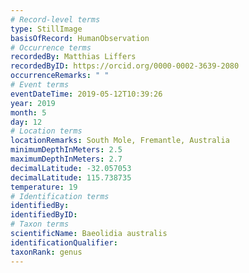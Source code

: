 ```yaml
---
# Record-level terms
type: StillImage
basisOfRecord: HumanObservation
# Occurrence terms
recordedBy: Matthias Liffers
recordedByID: https://orcid.org/0000-0002-3639-2080
occurrenceRemarks: " "
# Event terms
eventDateTime: 2019-05-12T10:39:26
year: 2019
month: 5
day: 12
# Location terms
locationRemarks: South Mole, Fremantle, Australia
minimumDepthInMeters: 2.5
maximumDepthInMeters: 2.7
decimalLatitude: -32.057053
decimalLatitude: 115.738735
temperature: 19
# Identification terms
identifiedBy: 
identifiedByID: 
# Taxon terms
scientificName: Baeolidia australis
identificationQualifier: 
taxonRank: genus
---
```

